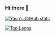 ### Hi there 👋

<!--
**Yash2201/yash2201** is a ✨ _special_ ✨ repository because its `README.md` (this file) appears on your GitHub profile.

Here are some ideas to get you started:

- 🔭 I’m currently working on ...
- 🌱 I’m currently learning ...
- 👯 I’m looking to collaborate on ...
- 🤔 I’m looking for help with ...
- 💬 Ask me about ...
- 📫 How to reach me: ...
- 😄 Pronouns: ...
- ⚡ Fun fact: ...
-->

[![Yash's GitHub stats](https://github-readme-stats.vercel.app/api?username=yash2201&show_icons=true&theme=Gradient)](https://github.com/yash2201/github-readme-stats)

[![Top Langs](https://github-readme-stats.vercel.app/api/top-langs/?username=yash2201&layout=compact)](https://github.com/anuraghazra/github-readme-stats)
  
